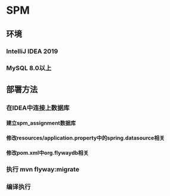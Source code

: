 # SPM
## 环境
### IntelliJ IDEA 2019
### MySQL 8.0以上
## 部署方法
### 在IDEA中连接上数据库
#### 建立spm_assignment数据库
#### 修改resources/application.property中的spring.datasource相关
#### 修改pom.xml中org.flywaydb相关
### 执行 mvn flyway:migrate
### 编译执行
